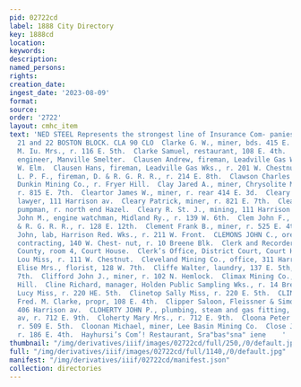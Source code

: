 ```yaml
---
pid: 02722cd
label: 1888 City Directory
key: 1888cd
location: 
keywords: 
description: 
named_persons: 
rights: 
creation_date: 
ingest_date: '2023-08-09'
format: 
source: 
order: '2722'
layout: cmhc_item
text: 'NED STEEL Represents the strongest line of Insurance Com- panies in the City.
  21 and 22 BOSTON BLOCK. CLA 90 CLO  Clarke G. W., miner, bds. 415 E. 6th.  Clarke
  M. Iu. Mrs., r. 116 E. 5th.  Clarke Samuel, restaurant, 108 E. 4th.  Clarkson George,
  engineer, Manville Smelter.  Clausen Andrew, fireman, Leadville Gas Wks., r. 308
  W. Elm.  Clausen Hans, fireman, Leadville Gas Wks., r. 201 W. Chestnut.  Clausen
  L. P. F., fireman, D. & R. G. R. R., r. 214 E. 8th.  Clawson Charles W., engineer,
  Dunkin Mining Co., r. Fryer Hill.  Clay Jared A., miner, Chrysolite Mining Co.,
  r. 815 E. 7th.  Cleartor James W., miner, r. rear 414 E. 3d.  Cleary Nicholas F.,
  lawyer, 111 Harrison av.  Cleary Patrick, miner, r. 821 E. 7th.  Cleary Richard,
  pumpman, r. north end Hazel.  Cleary R. St. J., mining, 111 Harrison av.  Clegg
  John M., engine watchman, Midland Ry., r. 139 W. 6th.  Clem John F., engineer, D.
  & R. G. R. R., r. 128 E. 12th.  Clement Frank B., miner, r. 525 E. 4th.  Clements
  John, lab, Harrison Red. Wks., r. 211 W. Front.  CLEMONS JOHN C., ore hauling and
  contracting, 140 W. Chest- nut, r. 10 Breene Blk.  Clerk and Recorder’s Office,
  County, room 4, Court House.  Clerk’s Office, District Court, Court House.  Cleveland
  Lou Miss, r. 111 W. Chestnut.  Cleveland Mining Co., office, 311 Harrison av.  Cliffe
  Elise Mrs., florist, 128 W. 7th.  Cliffe Walter, laundry, 137 E. 5th, r. 128 W.
  7th.  Clifford John J., miner, r. 102 N. Hemlock.  Climax Mining Co., mines, Fryer
  Hill.  Cline Richard, manager, Holden Public Sampling Wks., r. 14 Breene Blk.  Clinetop
  Lucy Miss, r. 220 HE. 5th.  Clinetop Sally Miss, r. 220 E. 5th.  CLINTON LUNCH ROOM,
  Fred. M. Clarke, propr, 108 E. 4th.  Clipper Saloon, Fleissner & Simon, proprs,
  406 Harrison av.  CLOHERTY JOHN P., plumbing, steam and gas fitting, 711 Harrison
  av, r. 712 E. 9th.  Cloherty Mary Mrs., r. 712 E. 9th.  Cloona Peter A., miner,
  r. 509 E. 5th.  Cloonan Michael, miner, Lee Basin Mining Co.  Close J. H., carpenter,
  r. 186 E. 4th.  Hayhursi’s Com’! Restaurant, Sra"bas°sna" iene    '
thumbnail: "/img/derivatives/iiif/images/02722cd/full/250,/0/default.jpg"
full: "/img/derivatives/iiif/images/02722cd/full/1140,/0/default.jpg"
manifest: "/img/derivatives/iiif/02722cd/manifest.json"
collection: directories
---
```

